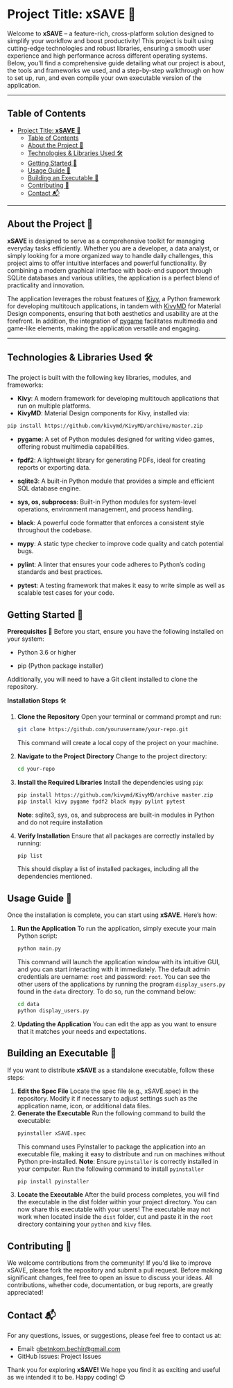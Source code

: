 # Project Title: **xSAVE** 🚀

Welcome to **xSAVE** – a feature-rich, cross-platform solution designed to simplify your workflow and boost productivity! This project is built using cutting-edge technologies and robust libraries, ensuring a smooth user experience and high performance across different operating systems. Below, you'll find a comprehensive guide detailing what our project is about, the tools and frameworks we used, and a step-by-step walkthrough on how to set up, run, and even compile your own executable version of the application.

---

## Table of Contents
- [Project Title: **xSAVE** 🚀](#project-title-xsave-)
  - [Table of Contents](#table-of-contents)
  - [About the Project 📖](#about-the-project-)
  - [Technologies \& Libraries Used 🛠️](#technologies--libraries-used-️)
  - [Getting Started 🚀](#getting-started-)
  - [Usage Guide 📝](#usage-guide-)
  - [Building an Executable 🔧](#building-an-executable-)
  - [Contributing 🤝](#contributing-)
  - [Contact 📬](#contact-)

---

## About the Project 📖

**xSAVE** is designed to serve as a comprehensive toolkit for managing everyday tasks efficiently. Whether you are a developer, a data analyst, or simply looking for a more organized way to handle daily challenges, this project aims to offer intuitive interfaces and powerful functionality. By combining a modern graphical interface with back-end support through SQLite databases and various utilities, the application is a perfect blend of practicality and innovation.

The application leverages the robust features of [Kivy](https://kivy.org/), a Python framework for developing multitouch applications, in tandem with [KivyMD](https://github.com/kivymd/KivyMD) for Material Design components, ensuring that both aesthetics and usability are at the forefront. In addition, the integration of [pygame](https://www.pygame.org/news) facilitates multimedia and game-like elements, making the application versatile and engaging.

---

## Technologies & Libraries Used 🛠️

The project is built with the following key libraries, modules, and frameworks:

- **Kivy**: A modern framework for developing multitouch applications that run on multiple platforms.
- **KivyMD**: Material Design components for Kivy, installed via:
```bash
pip install https://github.com/kivymd/KivyMD/archive/master.zip
```
- **pygame**: A set of Python modules designed for writing video games, offering robust multimedia capabilities.

- **fpdf2**: A lightweight library for generating PDFs, ideal for creating reports or exporting data.

- **sqlite3**: A built-in Python module that provides a simple and efficient SQL database engine.

- **sys, os, subprocess**: Built-in Python modules for system-level operations, environment management, and process handling.

- **black**: A powerful code formatter that enforces a consistent style throughout the codebase.

- **mypy**: A static type checker to improve code quality and catch potential bugs.

- **pylint**: A linter that ensures your code adheres to Python’s coding standards and best practices.

- **pytest**: A testing framework that makes it easy to write simple as well as scalable test cases for your code.

## Getting Started 🚀
**Prerequisites** 📌
Before you start, ensure you have the following installed on your system:

- Python 3.6 or higher

- pip (Python package installer)

Additionally, you will need to have a Git client installed to clone the repository.

**Installation Steps** 🛠️
1. **Clone the Repository**
   Open your terminal or command prompt and run:
   ```bash
   git clone https://github.com/yourusername/your-repo.git
   ```
   This command will create a local copy of the project on your machine.

2. **Navigate to the Project Directory**
   Change to the project directory:
   ```bash
   cd your-repo
   ```

3. **Install the Required Libraries**
   Install the dependencies using `pip`:
   ```bash
   pip install https://github.com/kivymd/KivyMD/archive master.zip
   pip install kivy pygame fpdf2 black mypy pylint pytest
   ```
   **Note**: sqlite3, sys, os, and subprocess are built-in modules in Python and do not require installation

4. **Verify Installation**
   Ensure that all packages are correctly installed by running:
   ```bash
   pip list 
   ```
   This should display a list of installed packages, including all the dependencies mentioned.

## Usage Guide 📝
Once the installation is complete, you can start using **xSAVE**. Here’s how:
1. **Run the Application**
   To run the application, simply execute your main Python script:
   ```bash
   python main.py 
   ```
   This command will launch the application window with its intuitive GUI, and you can start interacting with it immediately. The default admin credentials are uername: `root` and password: `root`. 
   You can see the other users of the applications by running the program `display_users.py` found in the `data` directory.
   To do so, run the command below:
   ```bash
   cd data
   python display_users.py
   ```
2. **Updating the Application**
    You can edit the app as you want to ensure that it matches your needs and expectations.

## Building an Executable 🔧
If you want to distribute **xSAVE** as a standalone executable, follow these steps:
1. **Edit the Spec File**
   Locate the spec file (e.g., xSAVE.spec) in the repository. Modify it if necessary to adjust settings such as the application name, icon, or additional data files.
2. **Generate the Executable**
    Run the following command to build the executable:
    ```bash
    pyinstaller xSAVE.spec
    ```
    This command uses PyInstaller to package the application into an executable file, making it easy to distribute and run on machines without Python pre-installed.
    **Note**: Ensure `pyinstaller` is correctly installed in your computer. 
    Run the following command to install `pyinstaller`
    ```bash
    pip install pyinstaller
    ```
3. **Locate the Executable**
   After the build process completes, you will find the executable in the dist folder within your project directory. You can now share this executable with your users! The executable may not work when located inside the `dist` folder, cut and paste it in the `root` directory containing your `python` and `kivy` files.

## Contributing 🤝
We welcome contributions from the community! If you'd like to improve xSAVE, please fork the repository and submit a pull request. Before making significant changes, feel free to open an issue to discuss your ideas. All contributions, whether code, documentation, or bug reports, are greatly appreciated!

## Contact 📬
For any questions, issues, or suggestions, please feel free to contact us at:
- Email: gbetnkom.bechir@gmail.com
- GitHub Issues: Project Issues

Thank you for exploring **xSAVE!** We hope you find it as exciting and useful as we intended it to be. Happy coding! 😊
